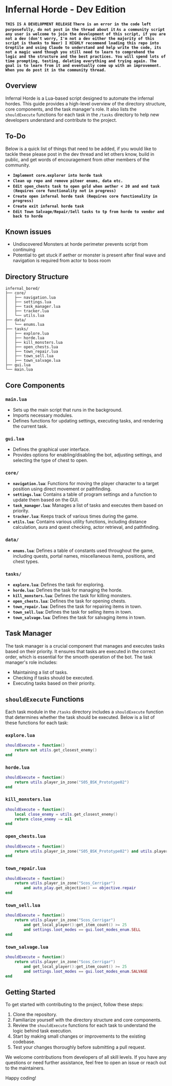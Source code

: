 # Infernal Horde - Dev Edition

**`THIS IS A DEVELOPMENT RELEASE`**
**`There is an error in the code left purposefully, do not post in the thread about it`**
**`As a community script any user is welcome to join the development of this script, if you are not a dev (don't worry, I'm not a dev either the majority of this script is thanks to Neer) I HIGHLY recommend loading this repo into Greptile and using Claude to understand and help write the code, its not a magic wand though you still need to learn to comprehend the logic and the structure and the best practices. You will spend lots of time prompting, testing, deleting everything and trying again. The goal is to learn from it and eventually come up with an improvement. When you do post it in the community thread.`**


## Overview

Infernal Horde is a Lua-based script designed to automate the infernal hordes. This guide provides a high-level overview of the directory structure, core components, and the task manager's role. It also lists the `shouldExecute` functions for each task in the `/tasks` directory to help new developers understand and contribute to the project.

## To-Do

Below is a quick list of things that need to be added, if you would like to tackle these please post in the dev thread and let others know, build in public, and get words of encouragement from other members of the community. 
- **`Implement core.explorer into horde task`**
- **`Clean up repo and remove piteer enums, data etc.`**
- **`Edit open_chests task to open gold when aether < 20 and end task (Requires core functionality not in progress)`**
- **`Create open infernal horde task (Requires core functionality in progress)`**
- **`Create exit infernal horde task`**
- **`Edit Town Salvage/Repair/Sell tasks to tp from horde to vendor and back to horde`**

## Known issues

- Undiscovered Monsters at horde perimeter prevents script from continuing
- Potential to get stuck if aether or monster is present after final wave and navigation is required from actor to boss room


## Directory Structure

```
infernal_bored/
├── core/
│   ├── navigation.lua
│   ├── settings.lua
│   ├── task_manager.lua
│   ├── tracker.lua
│   └── utils.lua
├── data/
│   └── enums.lua
├── tasks/
│   ├── explore.lua
│   ├── horde.lua
│   ├── kill_monsters.lua
│   ├── open_chests.lua
│   ├── town_repair.lua
│   ├── town_sell.lua
│   ├── town_salvage.lua
├── gui.lua
└── main.lua
```

## Core Components

### `main.lua`
- Sets up the main script that runs in the background.
- Imports necessary modules.
- Defines functions for updating settings, executing tasks, and rendering the current task.

### `gui.lua`
- Defines the graphical user interface.
- Provides options for enabling/disabling the bot, adjusting settings, and selecting the type of chest to open.

### `core/`
- **`navigation.lua`**: Functions for moving the player character to a target position using direct movement or pathfinding.
- **`settings.lua`**: Contains a table of program settings and a function to update them based on the GUI.
- **`task_manager.lua`**: Manages a list of tasks and executes them based on priority.
- **`tracker.lua`**: Keeps track of various times during the game.
- **`utils.lua`**: Contains various utility functions, including distance calculation, aura and quest checking, actor retrieval, and pathfinding.

### `data/`
- **`enums.lua`**: Defines a table of constants used throughout the game, including quests, portal names, miscellaneous items, positions, and chest types.

### `tasks/`
- **`explore.lua`**: Defines the task for exploring.
- **`horde.lua`**: Defines the task for managing the horde.
- **`kill_monsters.lua`**: Defines the task for killing monsters.
- **`open_chests.lua`**: Defines the task for opening chests.
- **`town_repair.lua`**: Defines the task for repairing items in town.
- **`town_sell.lua`**: Defines the task for selling items in town.
- **`town_salvage.lua`**: Defines the task for salvaging items in town.

## Task Manager

The task manager is a crucial component that manages and executes tasks based on their priority. It ensures that tasks are executed in the correct order, which is essential for the smooth operation of the bot. The task manager's role includes:

- Maintaining a list of tasks.
- Checking if tasks should be executed.
- Executing tasks based on their priority.

## `shouldExecute` Functions

Each task module in the `/tasks` directory includes a `shouldExecute` function that determines whether the task should be executed. Below is a list of these functions for each task:

### `explore.lua`
```lua
shouldExecute = function()
    return not utils.get_closest_enemy()
end
```

### `horde.lua`
```lua
shouldExecute = function()
    return utils.player_in_zone("S05_BSK_Prototype02") 
end
```

### `kill_monsters.lua`
```lua
shouldExecute = function()
    local close_enemy = utils.get_closest_enemy()
    return close_enemy ~= nil
end
```

### `open_chests.lua`
```lua
shouldExecute = function()
    return utils.player_in_zone("S05_BSK_Prototype02") and utils.player_on_quest(2023962)
end
```

### `town_repair.lua`
```lua
shouldExecute = function()
    return utils.player_in_zone("Scos_Cerrigar") 
        and auto_play.get_objective() == objective.repair
end
```

### `town_sell.lua`
```lua
shouldExecute = function()
    return utils.player_in_zone("Scos_Cerrigar") 
        and get_local_player():get_item_count() >= 25
        and settings.loot_modes == gui.loot_modes_enum.SELL
end
```

### `town_salvage.lua`
```lua
shouldExecute = function()
    return utils.player_in_zone("Scos_Cerrigar") 
        and get_local_player():get_item_count() >= 25
        and settings.loot_modes == gui.loot_modes_enum.SALVAGE
end
```

## Getting Started

To get started with contributing to the project, follow these steps:

1. Clone the repository.
2. Familiarize yourself with the directory structure and core components.
3. Review the `shouldExecute` functions for each task to understand the logic behind task execution.
4. Start by making small changes or improvements to the existing codebase.
5. Test your changes thoroughly before submitting a pull request.

We welcome contributions from developers of all skill levels. If you have any questions or need further assistance, feel free to open an issue or reach out to the maintainers.

Happy coding!
